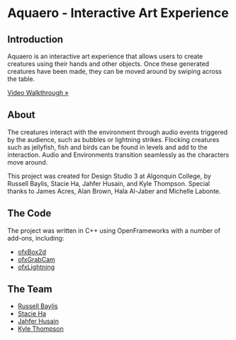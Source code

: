 # Aquaero - Interactive Art Experience
## Introduction
Aquaero is an interactive art experience that allows users to create creatures using their hands and other objects. Once these generated creatures have been made, they can be moved around by swiping across the table.

[Video Walkthrough »](http://vimeo.com/40615509)

## About
The creatures interact with the environment through audio events triggered by the audience, such as bubbles or lightning strikes. Flocking creatures such as jellyfish, fish and birds can be found in levels and add to the interaction. Audio and Environments transition seamlessly as the characters move around. 

This project was created for Design Studio 3 at Algonquin College, by Russell Baylis, Stacie Ha, Jahfer Husain, and Kyle Thompson. Special thanks to James Acres, Alan Brown, Hala Al-Jaber and Michelle Labonte.

## The Code
The project was written in C++ using OpenFrameworks with a number of add-ons, including:
- [ofxBox2d](https://github.com/vanderlin/ofxBox2d/)
- [ofxGrabCam](https://github.com/elliotwoods/ofxGrabCam/)
- [ofxLightning](https://github.com/companje/ofxLightning)

## The Team
- [Russell Baylis](http://rbaylis.com	)
- [Stacie Ha](http://stacieha.com)
- [Jahfer Husain](http://jahfer.com) 
- [Kyle Thompson](http://kylethompson.ca)